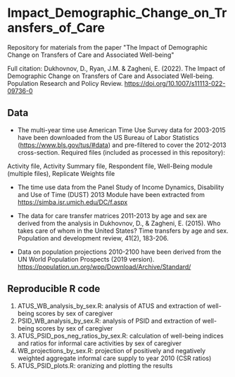 # Impact_Demographic_Change_on_Transfers_of_Care
Repository for materials from the paper "The Impact of Demographic Change on Transfers of Care and Associated Well-being"

Full citation:
Dukhovnov, D., Ryan, J.M. & Zagheni, E. (2022). The Impact of Demographic Change on Transfers of Care and Associated Well-being. Population Research and Policy Review. https://doi.org/10.1007/s11113-022-09736-0

## Data
- The multi-year time use American Time Use Survey data for 2003-2015 have been downloaded from the US Bureau of Labor Statistics (https://www.bls.gov/tus/#data) and pre-filtered to cover the 2012-2013 cross-section. Required files (included as processed in this repository):

Activity file, Activity Summary file, Respondent file, Well-Being module (multiple files), Replicate Weights file

- The time use data from the Panel Study of Income Dynamics, Disability and Use of Time (DUST) 2013 Module have been extracted from https://simba.isr.umich.edu/DC/f.aspx

- The data for care transfer matrices 2011-2013 by age and sex are derived from the analysis in Dukhovnov, D., & Zagheni, E. (2015). Who takes care of whom in the United States? Time transfers by age and sex. Population and development review, 41(2), 183-206.

- Data on population projections 2010-2100 have been derived from the UN World Population Prospects (2019 version). https://population.un.org/wpp/Download/Archive/Standard/

## Reproducible R code
1) ATUS_WB_analysis_by_sex.R: analysis of ATUS and extraction of well-being scores by sex of caregiver
2) PSID_WB_analysis_by_sex.R: analysis of PSID and extraction of well-being scores by sex of caregiver
3) ATUS_PSID_pos_neg_ratios_by_sex.R: calculation of well-being indices and ratios for informal care activities by sex of caregiver
4) WB_projections_by_sex.R: projection of positively and negatively weighted aggregate informal care supply to year 2010 (CSR ratios)
5) ATUS_PSID_plots.R: oranizing and plotting the results
